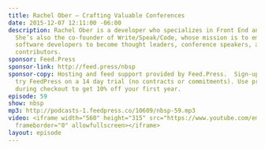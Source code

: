```yaml
---
title: Rachel Ober — Crafting Valuable Conferences
date: 2015-12-07 12:11:00 -06:00
description: Rachel Ober is a developer who specializes in Front End and Ruby on Rails.
  She’s also the co-founder of Write/Speak/Code, whose mission is to empower women
  software developers to become thought leaders, conference speakers, and open source
  contributors.
sponsor: Feed.Press
sponsor-link: http://feed.press/nbsp
sponsor-copy: Hosting and feed support provided by Feed.Press.  Sign-up today and
  try FeedPress on a 14 day trial (no contracts or commitments). Use promo code *nbsp*
  during checkout to get 10% off your first year.
episode: 59
show: nbsp
mp3: http://podcasts-1.feedpress.co/10609/nbsp-59.mp3
video: <iframe width="560" height="315" src="https://www.youtube.com/embed/ziCOfcHur10"
  frameborder="0" allowfullscreen></iframe>
layout: episode
---
```


